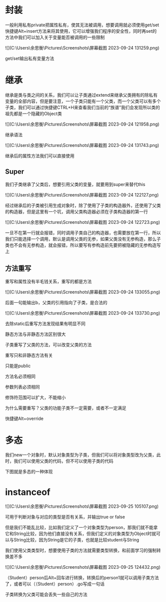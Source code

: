 # 封装

一般利用私有private把属性私有，使其无法被调用，想要调用就必须使用get/set快捷键Alt+insert方法来将其使用，它可以增强我们程序的安全性，同时再set的方法中我们可以加入关于变量能否被调用的一些限制

![](C:\Users\余思衡\Pictures\Screenshots\屏幕截图 2023-09-24 131259.png)

get/set输出私有变量方法

# 继承

继承是类与类之间的关系，我们可以让子类通过extend来继承父类拥有的除私有变量的全部内容，但是要注意，一个子类只能有一个父类，而一个父类可以有多个子类，我们可以通过快捷键CTRL+H来查看我们当前的“族谱”我们会发现所以类的祖先都是一个隐藏的Object类

![](C:\Users\余思衡\Pictures\Screenshots\屏幕截图 2023-09-24 121958.png)

继承语法

![](C:\Users\余思衡\Pictures\Screenshots\屏幕截图 2023-09-24 131743.png)

继承后的属性方法我们可以直接使用

## Super

我们子类继承了父类后，想要引用父类的变量，就要用到super来替代this

![](C:\Users\余思衡\Pictures\Screenshots\屏幕截图 2023-09-24 122127.png)

经过继承后的子类被引用生成对象时，除了使用了子类的构造器外，还使用了父类的构造器，但是这里有一个坑，调用父类构造器必须在子类构造器的第一行

![](C:\Users\余思衡\Pictures\Screenshots\屏幕截图 2023-09-24 122723.png)

一旦不在第一行就会报错，同时调用子类自己的构造器，也需要放在第一行，所以我们只能选择一个调用，默认是调用父类的无参，如果父类没有无参构造，那么子类也不会有无参构造，就会报错，所以要写有参构造前先要把被隐藏的无参构造写上

## 方法重写

重写和属性没有半毛钱关系，重写的都是方法

![](C:\Users\余思衡\Pictures\Screenshots\屏幕截图 2023-09-24 133055.png)

后面一句能输出b，父类的引用指向了子类，是合法的

![](C:\Users\余思衡\Pictures\Screenshots\屏幕截图 2023-09-24 133730.png)

去除static后重写方法发现结果有明显不同

静态方法与非静态方法区别很大

子类重写了父类的方法，可以改变父类的方法

重写只和非静态方法有关

只能是public

方法名必须相同

参数列表必须相同

修饰符范围可以扩大，不能缩小

为什么需要重写？父类的功能子类不一定需要，或者不一定满足

快捷键Alt+override

# 多态

我们new一个对象时，默认对象类型为子类，但我们可以将对象类型改为父类，此时，我们可以使用父类的代码，但不可以使用子类的代码

下图就是多态的一种体现

# instanceof

![](C:\Users\余思衡\Pictures\Screenshots\屏幕截图 2023-09-25 105107.png)

可用于判断对象与对应的类型是否有关系，并输出true or false

但是我们不能乱比较，比如我们定义了一个对象类型为person，那我们就不能拿它和String比较，因为他们直接没有关系，但我们定义的对象类型为Object时就可以与String比较，因为String是它的子类，也就是比较student与String

我们使用父类类型时，想要使用子类的方法就需要类型转换，和前面学习的强制转换差不多

![](C:\Users\余思衡\Pictures\Screenshots\屏幕截图 2023-09-25 124432.png)

（Student）person后Alt+回车进行转换，转换后的person1就可以调用子类方法了，或者可以（（Student）person）.go写成一句话

子类转换为父类可能会丢失一些自己的方法

